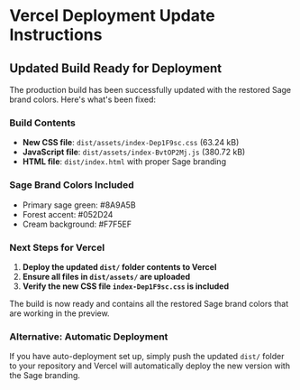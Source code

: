 # Vercel Deployment Update Instructions

## Updated Build Ready for Deployment

The production build has been successfully updated with the restored Sage brand colors. Here's what's been fixed:

### Build Contents
- **New CSS file**: `dist/assets/index-Dep1F9sc.css` (63.24 kB)
- **JavaScript file**: `dist/assets/index-BvtOP2Mj.js` (380.72 kB)
- **HTML file**: `dist/index.html` with proper Sage branding

### Sage Brand Colors Included
- Primary sage green: #8A9A5B
- Forest accent: #052D24  
- Cream background: #F7F5EF

### Next Steps for Vercel
1. **Deploy the updated `dist/` folder contents to Vercel**
2. **Ensure all files in `dist/assets/` are uploaded**
3. **Verify the new CSS file `index-Dep1F9sc.css` is included**

The build is now ready and contains all the restored Sage brand colors that are working in the preview.

### Alternative: Automatic Deployment
If you have auto-deployment set up, simply push the updated `dist/` folder to your repository and Vercel will automatically deploy the new version with the Sage branding.
